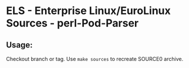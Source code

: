 # ELS - Enterprise Linux/EuroLinux Sources - perl-Pod-Parser
 
## Usage:
  Checkout branch or tag. Use `make sources` to recreate  SOURCE0 archive.
